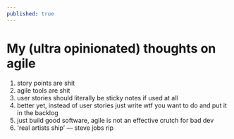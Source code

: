 ```yaml
---
published: true
---
```




# My (ultra opinionated) thoughts on agile

1. story points are shit
2. agile tools are shit
3. user stories should literally be sticky notes if used at all
4. better yet, instead of user stories just write wtf you want to do and put it in the backlog
5. just build good software, agile is not an effective crutch for bad dev
6. 'real artists ship’  — steve jobs rip
